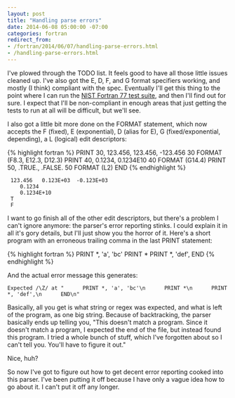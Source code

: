 ```yaml
---
layout: post
title: "Handling parse errors"
date: 2014-06-08 05:00:00 -07:00
categories: fortran
redirect_from:
- /fortran/2014/06/07/handling-parse-errors.html
- /handling-parse-errors.html
---
```


I've plowed through the TODO list.  It feels good to have all those
little issues cleaned up.  I've also got the E, D, F, and G format
specifiers working, and mostly (I think) compliant with the spec.
Eventually I'll get this thing to the point where I can run the [NIST
Fortran 77 test
suite](http://www.fortran-2000.com/ArnaudRecipes/fcvs21_f95.html), and
then I'll find out for sure.  I expect that I'll be non-compliant in
enough areas that just getting the tests to run at all will be
difficult, but we'll see.

I also got a little bit more done on the FORMAT statement, which now
accepts the F (fixed), E (exponential), D (alias for E), G
(fixed/exponential, depending), a L (logical) edit descriptors:

{% highlight fortran %}
      PRINT 30, 123.456, 123.456, -123.456
 30   FORMAT (F8.3, E12.3, D12.3)
      PRINT 40, 0.1234, 0.1234E10
 40   FORMAT (G14.4)
      PRINT 50, .TRUE., .FALSE.
 50   FORMAT (L2)
      END
{% endhighlight %}

     123.456   0.123E+03  -0.123E+03
        0.1234    
        0.1234E+10
     T
     F

I want to go finish all of the other edit descriptors, but there's a
problem I can't ignore anymore: the parser's error reporting stinks.
I could explain it in all it's gory details, but I'll just show you
the horror of it.  Here's a short program with an erroneous trailing
comma in the last PRINT statement:

{% highlight fortran %}
      PRINT *, 'a', 'bc'
      PRINT *
      PRINT *, 'def',
      END
{% endhighlight %}

And the actual error message this generates:

    Expected /\Z/ at "      PRINT *, 'a', 'bc'\n      PRINT *\n      PRINT *, 'def',\n      END\n"

Basically, all you get is what string or regex was expected, and what
is left of the program, as one big string.  Because of backtracking,
the parser basically ends up telling you, "This doesn't match a
program.  Since it doesn't match a program, I expected the end of the
file, but instead found this program.  I tried a whole bunch of stuff,
which I've forgotten about so I can't tell you.  You'll have to figure
it out."

Nice, huh?

So now I've got to figure out how to get decent error reporting cooked
into this parser.  I've been putting it off because I have only a
vague idea how to go about it.  I can't put it off any longer.
